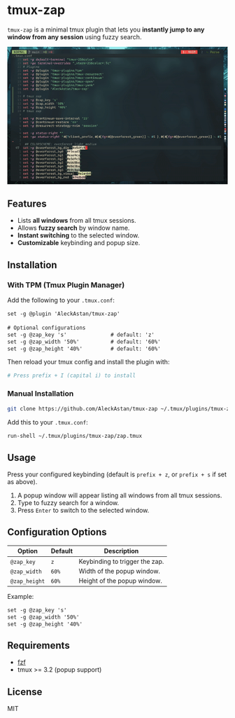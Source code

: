 # tmux-zap

`tmux-zap` is a minimal tmux plugin that lets you **instantly jump to any window from any session** using fuzzy search.


![tmux-zap demo](./images/Zap.gif)
## Features

- Lists **all windows** from all tmux sessions.
- Allows **fuzzy search** by window name.
- **Instant switching** to the selected window.
- **Customizable** keybinding and popup size.

## Installation

### With TPM (Tmux Plugin Manager)

Add the following to your `.tmux.conf`:

```tmux
set -g @plugin 'AleckAstan/tmux-zap'

# Optional configurations
set -g @zap_key 's'              # default: 'z'
set -g @zap_width '50%'          # default: '60%'
set -g @zap_height '40%'         # default: '60%'
```

Then reload your tmux config and install the plugin with:

```bash
# Press prefix + I (capital i) to install
```

### Manual Installation

```bash
git clone https://github.com/AleckAstan/tmux-zap ~/.tmux/plugins/tmux-zap
```

Add this to your `.tmux.conf`:

```tmux
run-shell ~/.tmux/plugins/tmux-zap/zap.tmux
```

## Usage

Press your configured keybinding (default is `prefix + z`, or `prefix + s` if set as above).

1. A popup window will appear listing all windows from all tmux sessions.
2. Type to fuzzy search for a window.
3. Press `Enter` to switch to the selected window.

## Configuration Options

| Option           | Default | Description                      |
|------------------|---------|----------------------------------|
| `@zap_key`       | `z`     | Keybinding to trigger the zap.   |
| `@zap_width`     | `60%`   | Width of the popup window.       |
| `@zap_height`    | `60%`   | Height of the popup window.      |

Example:

```tmux
set -g @zap_key 's'
set -g @zap_width '50%'
set -g @zap_height '40%'
```

## Requirements

- [fzf](https://github.com/junegunn/fzf)
- tmux >= 3.2 (popup support)

## License

MIT

